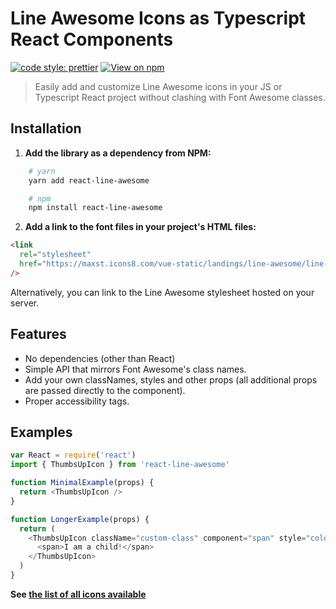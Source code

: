 # Line Awesome Icons as Typescript React Components

[![code style: prettier](https://img.shields.io/badge/code_style-prettier-ff69b4.svg?style=flat-square)](https://github.com/prettier/prettier)
[![View on npm](https://img.shields.io/npm/v/react-fontawesome.svg)](https://www.npmjs.com/package/react-line-awesome)

> Easily add and customize Line Awesome icons in your JS or Typescript React project without clashing with Font Awesome
> classes.

## Installation

1. **Add the library as a dependency from NPM:**

```bash
    # yarn
    yarn add react-line-awesome

    # npm
    npm install react-line-awesome
```

2. **Add a link to the font files in your project's HTML files:**

```html
<link
  rel="stylesheet"
  href="https://maxst.icons8.com/vue-static/landings/line-awesome/line-awesome/1.3.0/css/line-awesome.min.css"
/>
```

Alternatively, you can link to the Line Awesome stylesheet hosted on your server.

## Features

- No dependencies (other than React)
- Simple API that mirrors Font Awesome's class names.
- Add your own classNames, styles and other props (all additional props are passed directly to the component).
- Proper accessibility tags.

## Examples

```js
var React = require('react')
import { ThumbsUpIcon } from 'react-line-awesome'

function MinimalExample(props) {
  return <ThumbsUpIcon />
}

function LongerExample(props) {
  return (
    <ThumbsUpIcon className="custom-class" component="span" style="color: blue">
      <span>I am a child!</span>
    </ThumbsUpIcon>
  )
}
```

**See [the list of all icons available](https://icons8.com/line-awesome)**
